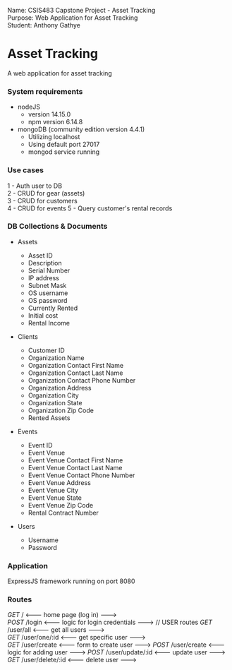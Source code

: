 Name: CSIS483 Capstone Project - Asset Tracking  
Purpose: Web Application for Asset Tracking  
Student: Anthony Gathye

# Asset Tracking
A web application for asset tracking

### System requirements
+ nodeJS
	- version 14.15.0
	- npm version 6.14.8
+ mongoDB (community edition version 4.4.1)
	- Utilizing localhost
	- Using default port 27017
	- mongod service running

### Use cases
1 - Auth user to DB  
2 - CRUD for gear (assets)  
3 - CRUD for customers  
4 - CRUD for events
5 - Query customer's rental records

### DB Collections & Documents
+ Assets    
	- Asset ID
	- Description
	- Serial Number
	- IP address
	- Subnet Mask
	- OS username
	- OS password
	- Currently Rented
	- Initial cost
	- Rental Income
+ Clients
	- Customer ID
	- Organization Name
	- Organization Contact First Name
	- Organization Contact Last Name
	- Organization Contact Phone Number
	- Organization Address
	- Organization City
	- Organization State
	- Organization Zip Code
	- Rented Assets

+ Events
	- Event ID
	- Event Venue
	- Event Venue Contact First Name
	- Event Venue Contact Last Name
	- Event Venue Contact Phone Number
	- Event Venue Address
	- Event Venue City
	- Event Venue State
	- Event Venue Zip Code
	- Rental Contract Number

+ Users
	- Username
	- Password

### Application
ExpressJS framework running on port 8080  

### Routes
*GET*    / <--- home page (log in) --->  
*POST*   /login <--- logic for login credentials --->
// USER routes
*GET*    /user/all <--- get all users --->  
*GET*    /user/one/:id <--- get specific user --->  
*GET*    /user/create <--- form to create user --->
*POST*   /user/create <--- logic for adding user --->
*POST*   /user/update/:id <--- update user --->  
*GET*    /user/delete/:id <--- delete user --->  
